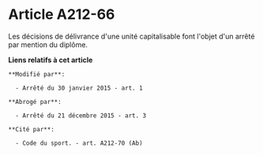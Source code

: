 # Article A212-66

Les décisions de délivrance d'une unité capitalisable font l'objet d'un arrêté par mention du diplôme.

**Liens relatifs à cet article**

	**Modifié par**:

	  - Arrêté du 30 janvier 2015 - art. 1

	**Abrogé par**:

	  - Arrêté du 21 décembre 2015 - art. 3

	**Cité par**:

	  - Code du sport. - art. A212-70 (Ab)
